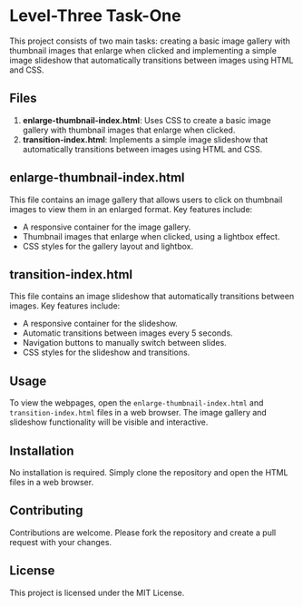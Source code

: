 # Level-Three Task-One

This project consists of two main tasks: creating a basic image gallery with thumbnail images that enlarge when clicked and implementing a simple image slideshow that automatically transitions between images using HTML and CSS.

## Files

1. **enlarge-thumbnail-index.html**: Uses CSS to create a basic image gallery with thumbnail images that enlarge when clicked.
2. **transition-index.html**: Implements a simple image slideshow that automatically transitions between images using HTML and CSS.

## enlarge-thumbnail-index.html

This file contains an image gallery that allows users to click on thumbnail images to view them in an enlarged format. Key features include:
- A responsive container for the image gallery.
- Thumbnail images that enlarge when clicked, using a lightbox effect.
- CSS styles for the gallery layout and lightbox.

## transition-index.html

This file contains an image slideshow that automatically transitions between images. Key features include:
- A responsive container for the slideshow.
- Automatic transitions between images every 5 seconds.
- Navigation buttons to manually switch between slides.
- CSS styles for the slideshow and transitions.

## Usage

To view the webpages, open the `enlarge-thumbnail-index.html` and `transition-index.html` files in a web browser. The image gallery and slideshow functionality will be visible and interactive.

## Installation

No installation is required. Simply clone the repository and open the HTML files in a web browser.

## Contributing

Contributions are welcome. Please fork the repository and create a pull request with your changes.

## License

This project is licensed under the MIT License.
